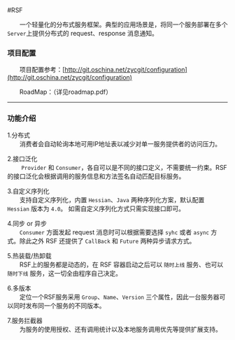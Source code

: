 #RSF

&emsp;&emsp;一个轻量化的分布式服务框架。典型的应用场景是，将同一个服务部署在多个`Server`上提供分布式的 request、response 消息通知。

### 项目配置

&emsp;&emsp;项目配置参考：[http://git.oschina.net/zycgit/configuration](http://git.oschina.net/zycgit/configuration)

&emsp;&emsp;RoadMap：（详见roadmap.pdf）

----------
### 功能介绍

1.分布式<br/>
&emsp;&emsp;消费者会自动轮询本地可用IP地址表以减少对单一服务提供者的访问压力。

2.接口泛化<br/>
&emsp;&emsp; `Provider` 和 `Consumer`，各自可以是不同的接口定义，不需要统一约束。RSF 的接口泛化会根据调用的服务信息和方法签名自动匹配目标服务。

3.自定义序列化<br/>
&emsp;&emsp;支持自定义序列化，内置 `Hessian`、`Java` 两种序列化方案，默认配置 `Hessian` 版本为 `4.0`。 如需自定义序列化方式只需实现接口即可。

4.同步 or 异步<br/>
&emsp;&emsp;`Consumer` 方面发起 request 消息时可以根据需要选择 `syhc` 或者 `async` 方式。除此之外 RSF 还提供了 `CallBack` 和 `Future` 两种异步请求方式。

5.热装载/热卸载<br/>
&emsp;&emsp;RSF上的服务都是动态的，在 RSF 容器启动之后可以 `随时上线` 服务、也可以 `随时下线` 服务，这一切全由程序自己决定。

6.多版本<br/>
&emsp;&emsp;定位一个RSF服务采用 `Group`、`Name`、`Version` 三个属性，因此一台服务器可以同时发布同一个服务的不同版本。

7.服务拦截器<br/>
&emsp;&emsp;为服务的使用授权、还有调用统计以及本地服务调用优先等提供扩展支持。